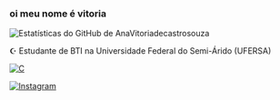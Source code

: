 ### oi meu nome é vitoria

![Estatísticas do GitHub de AnaVitoriadecastrosouza](https://github-readme-stats.vercel.app/api?username=AnaVitoriadecastrosouza&show_icons=true&hide=contribs,prs&cache_seconds=86400&theme=radical)

☪️ Estudante de BTI na Universidade Federal do Semi-Árido (UFERSA)


[![C](https://img.shields.io/badge/C-00599C?style=for-the-badge&logo=c&logoColor=white)](https://pt.wikipedia.org/wiki/C_(linguagem_de_programa%C3%A7%C3%A3o))

[![Instagram](https://img.shields.io/badge/Instagram-E4405F?style=for-the-badge&logo=instagram&logoColor=white)](https://www.instagram.com/ana_sousaa)

